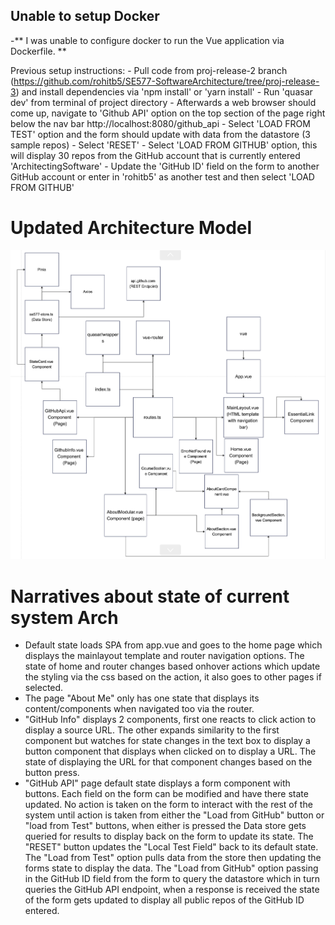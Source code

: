 ## Unable to setup Docker
-** I was unable to configure docker to run the Vue application via Dockerfile. **

Previous setup instructions:
        - Pull code from proj-release-2 branch (https://github.com/rohitb5/SE577-SoftwareArchitecture/tree/proj-release-3) and install dependencies via 'npm install' or 'yarn install'
        - Run 'quasar dev' from terminal of project directory
        - Afterwards a web browser should come up, navigate to 'Github API' option on the top section of the page right below the nav bar http://localhost:8080/github_api
        - Select 'LOAD FROM TEST' option and the form should update with data from the datastore (3 sample repos)
        - Select 'RESET'
        - Select 'LOAD FROM GITHUB' option, this will display 30 repos from the GitHub account that is currently entered 'ArchitectingSoftware'
        - Update the 'GitHub ID' field on the form to another GitHub account or enter in 'rohitb5' as another test and then select 'LOAD FROM GITHUB'

# Updated Architecture Model 
![Screenshot](RefArchDiagram.png "Architecture Model")

# Narratives about state of current system Arch
- Default state loads SPA from app.vue and goes to the home page which displays the mainlayout template and router navigation options. The state of home and router changes based onhover actions which update the styling via the css based on the action, it also goes to other pages if selected. 
- The page "About Me" only has one state that displays its content/components when navigated too via the router.
- "GitHub Info" displays 2 components, first one reacts to click action to display a source URL. The other expands similarity to the first component but watches for state changes in the text box to display a button component that displays when clicked on to display a URL. The state of displaying the URL for that component changes based on the button press. 
- "GitHub API" page default state displays a form component with buttons. Each field on the form can be modified and have there state updated. No action is taken on the form to interact with the rest of the system until action is taken from either the "Load from GitHub" button or "load from Test" buttons, when either is pressed the Data store gets queried for results to display back on the form to update its state. The "RESET" button updates the "Local Test Field" back to its default state. The "Load from Test" option pulls data from the store then updating the forms state to display the data. The "Load from GitHub" option passing in the GitHub ID field from the form to query the datastore which in turn queries the GitHub API endpoint, when a response is received the state of the form gets updated to display all public repos of the GitHub ID entered. 
